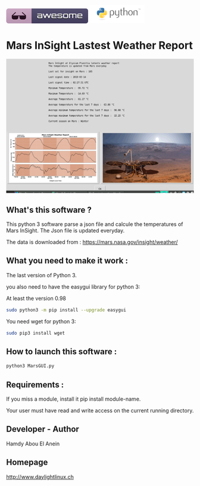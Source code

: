 ![Awesome](awesome.svg) ![Python](python.png)  

# Mars InSight Lastest Weather Report

![Screenshot](screenshot6.png)

## What's this software ?  

This python 3 software parse a json file and calcule the temperatures of Mars InSight. The Json file is updated everyday.

The data is downloaded from : https://mars.nasa.gov/insight/weather/

## What you need to make it work :  

The last version of Python 3.

you also need to have the easygui library for python 3:

At least the version 0.98

```sh
sudo python3 -m pip install --upgrade easygui 
```
You need wget for python 3:


```sh
sudo pip3 install wget
```

## How to launch this software :  

```sh
python3 MarsGUI.py
```  

## Requirements :

If you miss a module, install it pip install module-name.

Your user must have read and write access on the current running 
directory.

## Developer - Author

Hamdy Abou El Anein

## Homepage

http://www.daylightlinux.ch 
